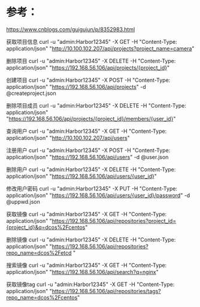 

# 参考：
https://www.cnblogs.com/guigujun/p/8352983.html

获取项目信息
curl -u "admin:Harbor12345" -X GET -H "Content-Type: application/json" "http://10.100.102.207/api/projects?project_name=camera"

删除项目
curl  -u "admin:Harbor12345"  -X DELETE  -H "Content-Type: application/json" "https://192.168.56.106/api/projects/{project_id}"

创建项目
curl -u "admin:Harbor12345" -X POST -H "Content-Type: application/json" "https://192.168.56.106/api/projects" -d @createproject.json

删除项目成员
curl -u "admin:Harbor12345" -X DELETE -H "Content-Type: application/json" "https://192.168.56.106/api/projects/{project_id}/members/{user_id}"


查询用户
curl -u "admin:Harbor12345" -X GET -H "Content-Type: application/json" "http://10.100.102.207/api/users"

注册用户
curl -u "admin:Harbor12345" -X POST -H "Content-Type: application/json" "https://192.168.56.106/api/users" -d @user.json

删除用户
curl -u "admin:Harbor12345" -X DELETE  -H "Content-Type: application/json" "https://192.168.56.106/api/users/{user_id}"

修改用户密码
curl -u "admin:Harbor12345" -X PUT -H "Content-Type: application/json" "https://192.168.56.106/api/users/{user_id}/password" -d @uppwd.json

获取镜像
curl -u "admin:Harbor12345" -X GET -H "Content-Type: application/json" "https://192.168.56.106/api/repositories?project_id={project_id}&q=dcos%2Fcentos"

删除镜像
curl -u "admin:Harbor12345" -X DELETE -H "Content-Type: application/json" "https://192.168.56.106/api/repositories?repo_name=dcos%2Fetcd "

搜索镜像
curl  -u "admin:Harbor12345"  -X GET -H "Content-Type: application/json" "https://192.168.56.106/api/search?q=nginx"

获取镜像tag
curl -u "admin:Harbor12345" -X GET -H "Content-Type: application/json" "https://192.168.56.106/api/repositories/tags?repo_name=dcos%2Fcentos"





